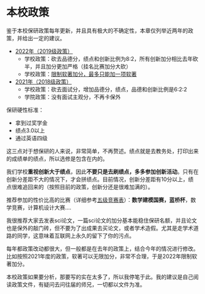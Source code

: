 # 本校政策

鉴于本校保研政策每年更新，并且具有极大的不确定性，本章仅列举近两年的政策，并给出一定的建议。

- [2022年（2019级政策）](https://github.com/metaphysicser/GDUT-Computer-Survival-Manual/blob/main/%E8%B5%84%E6%96%99/%E7%B3%BB%E7%BB%9F%E5%A1%AB%E6%8A%A5/%E8%AE%A1%E7%AE%97%E6%9C%BA%E5%AD%A6%E9%99%A22023%E5%B9%B4%E6%8E%A8%E5%85%8D%E7%A0%94%E7%A9%B6%E7%94%9F%E9%80%9A%E7%9F%A5%E5%8F%8A%E6%96%87%E4%BB%B6.zip)
  - 学校政策：砍去品德分，绩点和创新比例为8:2，所有创新加分相比去年砍半，并且加分更加严格（挂名比赛加分大砍）
  - 学校政策：[限制软著加分，最多只能加一项软著](https://computer.gdut.edu.cn/info/1047/3024.htm)
- [2021年（2018级政策）](https://news.gdut.edu.cn/viewarticle.aspx?articleid=159351)
  - 学校政策：砍去面试分，增加品德分，绩点，品德和创新比例是6:2:2
  - 学院政策：没有面试主观分，不再卡保外

保研硬性标准：

- 拿到过奖学金
- 绩点3.0以上
- 通过英语四级

这三点对于想保研的人来说，非常简单，不再赘述。绩点就是去教务处，打印出来的成绩单的绩点，所以选修是包含在内的。



我们学校**重视创新大于绩点**，因此**不要只是去刷绩点，多多参加创新活动**。只有在创新分差距不大的情况下，才会拼绩点。目前情况，创新分差距有10分以上，绩点很难追回来的（按照目前的政策，创新分还是很难加满的）。

推荐参加的性价比高的比赛（详细参考[五级竞赛表](https://jwc.gdut.edu.cn/info/1109/1333.htm)）：**数学建模国赛，蓝桥杯**，数学竞赛，计算机设计大赛....

我很推荐大家去发表sci论文，一篇sci论文的加分基本能稳住保研名额，并且论文也是保外的敲门砖，但不要为了出成果去买论文，或者学术造假。尤其是走学术道路的同学，这意味着互联网上永久的留下了你的污点。



每年都政策改动都很大，但一般都是在去年的政策上，结合今年的情况进行修改。比如按照2021年度的政策，软著可以无限加分，非常不合理，于是2022年限制软著加分。

本校政策如果要分析，那要写的实在太多了，所以我停笔于此。我的建议是自己阅读政策文件，有疑问去问往届的师兄，一切都以文件为准。

